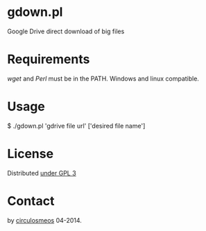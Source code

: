 gdown.pl
========

Google Drive direct download of big files

Requirements
============

*wget* and *Perl* must be in the PATH.
Windows and linux compatible.

Usage
=====

$ ./gdown.pl 'gdrive file url' ['desired file name']

License
=======

Distributed [under GPL 3](http://www.gnu.org/licenses/gpl-3.0.html)

Contact
=======

by [circulosmeos](http://circulosmeos.wordpress.com/2014/04/12/google-drive-direct-download-of-big-files) 04-2014.

